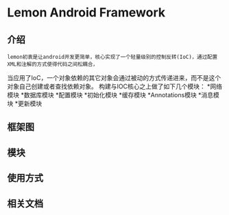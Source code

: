 # Lemon Android Framework

## 介绍
    lemon初衷是让android开发更简单，核心实现了一个轻量级别的控制反转(IoC)，通过配置XML和注解的方式使得代码之间松耦合，
当应用了IoC，一个对象依赖的其它对象会通过被动的方式传递进来，而不是这个对象自己创建或者查找依赖对象。
构建与IOC核心之上做了如下几个模块：
    *网络模块
    *数据库模块
    *配置模块
    *初始化模块
    *缓存模块
    *Annotations模块
    *消息模块
    *更新模块

## 框架图

## 模块

## 使用方式

## 相关文档
